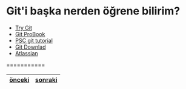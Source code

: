 Git'i başka nerden öğrene bilirim?
===========

* [Try Git](https://try.github.io/levels/1/challenges/1)
* [Git ProBook](http://git-scm.com/book/tr)
* [PSC git tutorial](https://github.com/paufsc/journey-to-git)
* [Git Downlad](http://git-scm.com/download/win)
* [Atlassian](https://www.atlassian.com/git/tutorials/setting-up-a-repository/git-config)

===========

[önceki](https://github.com/paufsc/journey-to-git/blob/master/docs/tr/Hakkinda.md)|[sonraki](https://github.com/PAU-Projects/Github-WORKSHOP/blob/master/README.md)
-----|----
